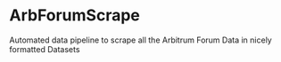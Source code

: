# ArbForumScrape
Automated data pipeline to scrape all the Arbitrum Forum Data in nicely formatted Datasets
